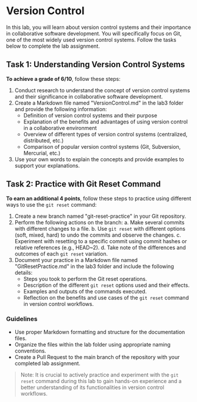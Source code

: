 # Version Control

In this lab, you will learn about version control systems and their importance in collaborative software development. You will specifically focus on Git, one of the most widely used version control systems. Follow the tasks below to complete the lab assignment.

## Task 1: Understanding Version Control Systems

**To achieve a grade of 6/10**, follow these steps:

1. Conduct research to understand the concept of version control systems and their significance in collaborative software development.
2. Create a Markdown file named "VersionControl.md" in the lab3 folder and provide the following information:
   - Definition of version control systems and their purpose
   - Explanation of the benefits and advantages of using version control in a collaborative environment
   - Overview of different types of version control systems (centralized, distributed, etc.)
   - Comparison of popular version control systems (Git, Subversion, Mercurial, etc.)
3. Use your own words to explain the concepts and provide examples to support your explanations.

## Task 2: Practice with Git Reset Command

**To earn an additional 4 points**, follow these steps to practice using different ways to use the `git reset` command:

1. Create a new branch named "git-reset-practice" in your Git repository.
2. Perform the following actions on the branch:
   a. Make several commits with different changes to a file.
   b. Use `git reset` with different options (soft, mixed, hard) to undo the commits and observe the changes.
   c. Experiment with resetting to a specific commit using commit hashes or relative references (e.g., HEAD~2).
   d. Take note of the differences and outcomes of each `git reset` variation.
3. Document your practice in a Markdown file named "GitResetPractice.md" in the lab3 folder and include the following details:
   - Steps you took to perform the Git reset operations.
   - Description of the different `git reset` options used and their effects.
   - Examples and outputs of the commands executed.
   - Reflection on the benefits and use cases of the `git reset` command in version control workflows.

### Guidelines

- Use proper Markdown formatting and structure for the documentation files.
- Organize the files within the lab folder using appropriate naming conventions.
- Create a Pull Request to the main branch of the repository with your completed lab assignment.

> Note: It is crucial to actively practice and experiment with the `git reset` command during this lab to gain hands-on experience and a better understanding of its functionalities in version control workflows.
